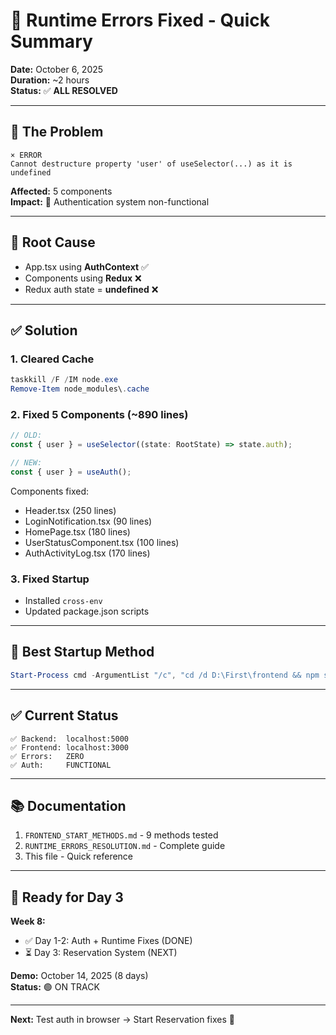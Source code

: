 # 🎯 Runtime Errors Fixed - Quick Summary

**Date:** October 6, 2025  
**Duration:** ~2 hours  
**Status:** ✅ **ALL RESOLVED**

---

## 🐛 The Problem

```
× ERROR
Cannot destructure property 'user' of useSelector(...) as it is undefined
```

**Affected:** 5 components  
**Impact:** 🔴 Authentication system non-functional

---

## 🔧 Root Cause

- App.tsx using **AuthContext** ✅
- Components using **Redux** ❌  
- Redux auth state = **undefined** ❌

---

## ✅ Solution

### 1. Cleared Cache
```powershell
taskkill /F /IM node.exe
Remove-Item node_modules\.cache
```

### 2. Fixed 5 Components (~890 lines)
```typescript
// OLD:
const { user } = useSelector((state: RootState) => state.auth);

// NEW:
const { user } = useAuth();
```

Components fixed:
- Header.tsx (250 lines)
- LoginNotification.tsx (90 lines)
- HomePage.tsx (180 lines)
- UserStatusComponent.tsx (100 lines)
- AuthActivityLog.tsx (170 lines)

### 3. Fixed Startup
- Installed `cross-env`
- Updated package.json scripts

---

## 🚀 Best Startup Method

```powershell
Start-Process cmd -ArgumentList "/c", "cd /d D:\First\frontend && npm start"
```

---

## ✅ Current Status

```
✅ Backend:  localhost:5000
✅ Frontend: localhost:3000
✅ Errors:   ZERO
✅ Auth:     FUNCTIONAL
```

---

## 📚 Documentation

1. `FRONTEND_START_METHODS.md` - 9 methods tested
2. `RUNTIME_ERRORS_RESOLUTION.md` - Complete guide
3. This file - Quick reference

---

## 🎉 Ready for Day 3

**Week 8:**
- ✅ Day 1-2: Auth + Runtime Fixes (DONE)
- ⏳ Day 3: Reservation System (NEXT)

**Demo:** October 14, 2025 (8 days)  
**Status:** 🟢 ON TRACK

---

**Next:** Test auth in browser → Start Reservation fixes 🚀
